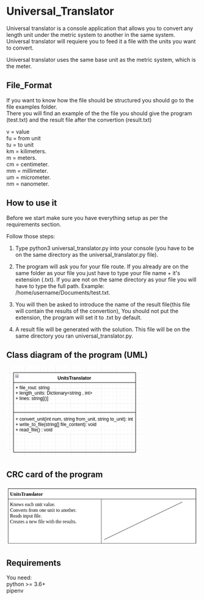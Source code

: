 # Universal_Translator
Universal translator is a console application that allows you to convert any length unit under the metric system to another in the same system. Universal translator will requiere you to feed it a file with the units you want to convert.

Universal translator uses the same base unit as the metric system, which is the meter.

## File_Format
If you want to know how the file should be structured you should go to the file examples folder.  
There you will find an example of the the file you should give the program (test.txt) and the result file after the convertion (result.txt)

v = value   
fu = from unit  
tu = to unit  
km = kilimeters.  
m = meters.  
cm = centimeter.  
mm = millimeter.  
um = micrometer.  
nm = nanometer.  

## How to use it  
Before we start make sure you have everything setup as per the requirements section. 

Follow those steps:  

1. Type python3 universal_translator.py into your console (you have to be on the same directory as the universal_translator.py file).   

2. The program will ask you for your file route. If you already are on the same folder as your file you just have to type your file name + it's extension (.txt). If you are not on the same directory as your file you will have to type the full path. Example: /home/username/Documents/test.txt.  

3. You will then be asked to introduce the name of the result file(this file will contain the results of the convertion), You should not put the extension, the program will set it to .txt by default.  

4. A result file will be generated with the solution. This file will be on the same directory you ran universal_translator.py.  


## Class diagram of the program (UML)    
![alt text](Diagrams/classDiagram.png "Class Diagram")  



## CRC card of the program    
![alt text](Diagrams/crcTranslator.png "crc diagram")  


## Requirements  
You need:  
python >= 3.6+   
pipenv  
